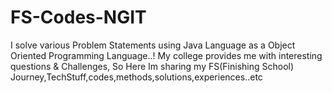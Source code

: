 # FS-Codes-NGIT

I solve various Problem Statements using Java Language as a Object Oriented Programming Language..!
My college provides me with interesting questions & Challenges,
So Here Im sharing my FS(Finishing School) Journey,TechStuff,codes,methods,solutions,experiences..etc

